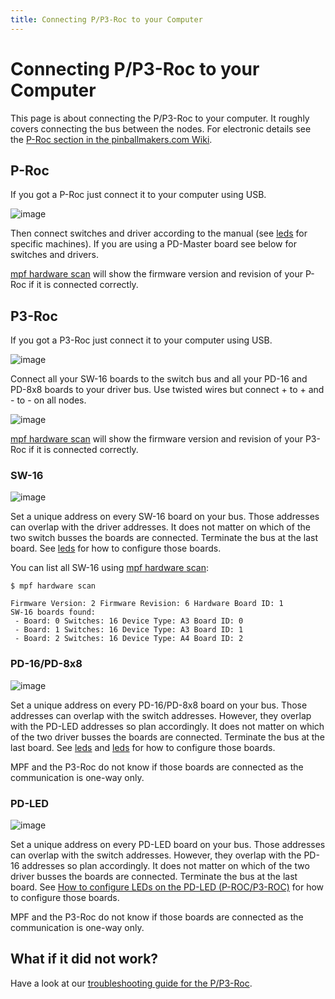 ```yaml
---
title: Connecting P/P3-Roc to your Computer
---
```


# Connecting P/P3-Roc to your Computer


This page is about connecting the P/P3-Roc to your computer. It roughly
covers connecting the bus between the nodes. For electronic details see
the [P-Roc section in the pinballmakers.com
Wiki](http://pinballmakers.com/wiki/index.php/P-ROC_Main_Page).

## P-Roc

If you got a P-Roc just connect it to your computer using USB.

![image](../images/multimorphic_p_roc.png)

Then connect switches and driver according to the manual (see
[leds](../../machines/index.md) for
specific machines). If you are using a PD-Master board see below for
switches and drivers.

[mpf hardware scan](../../running/commands/hardware.md) will show the firmware version and revision of your P-Roc if
it is connected correctly.

## P3-Roc

If you got a P3-Roc just connect it to your computer using USB.

![image](../images/multimorphic_p3_roc.png)

Connect all your SW-16 boards to the switch bus and all your PD-16 and
PD-8x8 boards to your driver bus. Use twisted wires but connect + to +
and - to - on all nodes.

![image](../images/multimorphic_p3_roc_wireing.jpg)

[mpf hardware scan](../../running/commands/hardware.md) will show the firmware version and revision of your P3-Roc
if it is connected correctly.

### SW-16

![image](../images/multimorphic_SW-16.png)

Set a unique address on every SW-16 board on your bus. Those addresses
can overlap with the driver addresses. It does not matter on which of
the two switch busses the boards are connected. Terminate the bus at the
last board. See [leds](switches_p3_roc.md) for how
to configure those boards.

You can list all SW-16 using
[mpf hardware scan](../../running/commands/hardware.md):

``` console
$ mpf hardware scan

Firmware Version: 2 Firmware Revision: 6 Hardware Board ID: 1
SW-16 boards found:
 - Board: 0 Switches: 16 Device Type: A3 Board ID: 0
 - Board: 1 Switches: 16 Device Type: A3 Board ID: 1
 - Board: 2 Switches: 16 Device Type: A4 Board ID: 2
```

### PD-16/PD-8x8

![image](../images/multimorphic_PD-16.png)

Set a unique address on every PD-16/PD-8x8 board on your bus. Those
addresses can overlap with the switch addresses. However, they overlap
with the PD-LED addresses so plan accordingly. It does not matter on
which of the two driver busses the boards are connected. Terminate the
bus at the last board. See [leds](drivers.md) and
[leds](lights.md) for how to configure those
boards.

MPF and the P3-Roc do not know if those boards are connected as the
communication is one-way only.

### PD-LED

![image](../images/multimorphic_PD-LED.png)

Set a unique address on every PD-LED board on your bus. Those addresses
can overlap with the switch addresses. However, they overlap with the
PD-16 addresses so plan accordingly. It does not matter on which of the
two driver busses the boards are connected. Terminate the bus at the
last board. See [How to configure LEDs on the PD-LED (P-ROC/P3-ROC)](leds.md) for how to
configure those boards.

MPF and the P3-Roc do not know if those boards are connected as the
communication is one-way only.

## What if it did not work?

Have a look at our
[troubleshooting guide for the P/P3-Roc](../../troubleshooting/index.md).

